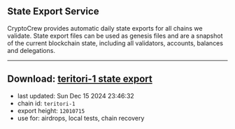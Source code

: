 ## State Export Service
CryptoCrew provides automatic daily state exports for all chains we validate. State export files can be used as genesis files and are a snapshot of the current blockchain state, including all validators, accounts, balances and delegations.

---
**Download: [teritori-1 state export](https://dl-eu2.ccvalidators.com/SERVICE/teritori/teritori-1_export_12010715.json)**
---

- last updated: Sun Dec 15 2024 23:46:32
- chain id: `teritori-1`
- export height: `12010715`
- use for: airdrops, local tests, chain recovery

